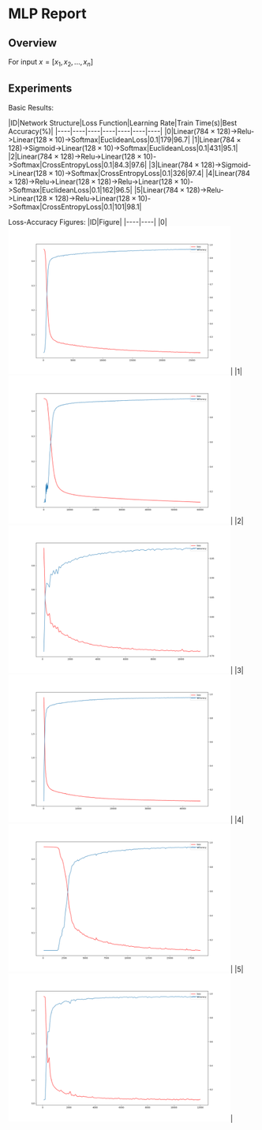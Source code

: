 <script type="text/javascript" src="http://cdn.mathjax.org/mathjax/latest/MathJax.js?config=TeX-AMS-MML_HTMLorMML"></script>
<script type="text/x-mathjax-config">
    MathJax.Hub.Config({ tex2jax: {inlineMath: [['$', '$']]}, messageStyle: "none" });
</script>

# MLP Report

## Overview

For input $x=[x_1,x_2,...,x_n]$

## Experiments

Basic Results:

|ID|Network Structure|Loss Function|Learning Rate|Train Time(s)|Best Accuracy(%)|
|----|----|----|----|----|----|----|
|0|Linear($784\times128$)->Relu->Linear($128\times10$)->Softmax|EuclideanLoss|0.1|179|96.7|
|1|Linear($784\times128$)->Sigmoid->Linear($128\times10$)->Softmax|EuclideanLoss|0.1|431|95.1|
|2|Linear($784\times128$)->Relu->Linear($128\times10$)->Softmax|CrossEntropyLoss|0.1|84.3|97.6|
|3|Linear($784\times128$)->Sigmoid->Linear($128\times10$)->Softmax|CrossEntropyLoss|0.1|326|97.4|
|4|Linear($784\times128$)->Relu->Linear($128\times128$)->Relu->Linear($128\times10$)->Softmax|EuclideanLoss|0.1|162|96.5|
|5|Linear($784\times128$)->Relu->Linear($128\times128$)->Relu->Linear($128\times10$)->Softmax|CrossEntropyLoss|0.1|101|98.1|

Loss-Accuracy Figures:
|ID|Figure|
|----|----|
|0|<img src="codes/images/0.png" height=300>|
|1|<img src="codes/images/1.png" height=300>|
|2|<img src="codes/images/2.png" height=300>|
|3|<img src="codes/images/3.png" height=300>|
|4|<img src="codes/images/4.png" height=300>|
|5|<img src="codes/images/5.png" height=300>|
